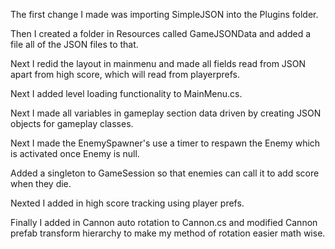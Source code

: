The first change I made was importing SimpleJSON into the Plugins folder.

Then I created a folder in Resources called GameJSONData and added a file all of the JSON files to that.

Next I redid the layout in mainmenu and made all fields read from JSON apart from high score, which will read from playerprefs.

Next I added level loading functionality to MainMenu.cs.

Next I made all variables in gameplay section data driven by creating JSON objects for gameplay classes.

Next I made the EnemySpawner's use a timer to respawn the Enemy which is activated once Enemy is null. 

Added a singleton to GameSession so that enemies can call it to add score when they die.

Nexted I added in high score tracking using player prefs.

Finally I added in Cannon auto rotation to Cannon.cs and modified Cannon prefab transform hierarchy to make my method of rotation easier math wise. 

